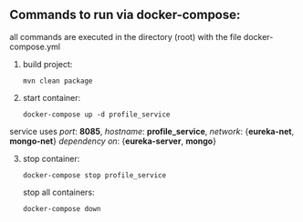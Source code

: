 ## Commands to run via docker-compose:

all commands are executed in the directory (root) with the file docker-compose.yml

1. build project:
   ```
   mvn clean package
   ```
1. start container:
   ``` 
   docker-compose up -d profile_service 
   ```
service uses *port*: **8085**, *hostname*: **profile_service**, *network*: {**eureka-net**, **mongo-net**} *dependency on*: {**eureka-server**, **mongo**}

3. stop container:
   ``` 
   docker-compose stop profile_service 
   ```
   stop all containers:
   ``` 
   docker-compose down 
   ```